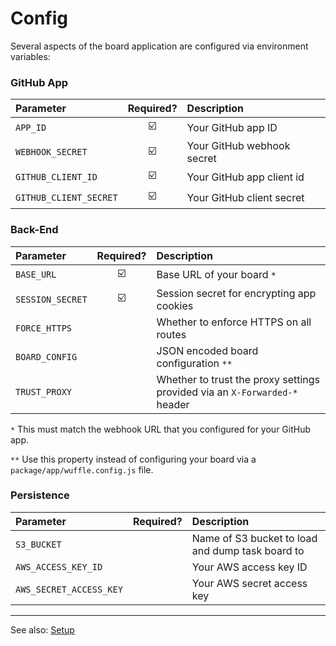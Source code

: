 # Config

Several aspects of the board application are configured via environment variables:


### GitHub App

| Parameter | Required? | Description |
| :--- | :---: |:--- |
| `APP_ID` | :ballot_box_with_check: | Your GitHub app ID |
| `WEBHOOK_SECRET` | :ballot_box_with_check: | Your GitHub webhook secret |
| `GITHUB_CLIENT_ID` | :ballot_box_with_check: | Your GitHub app client id |
| `GITHUB_CLIENT_SECRET` | :ballot_box_with_check: | Your GitHub client secret |


### Back-End

| Parameter | Required? | Description |
| :--- | :---: |:--- |
| `BASE_URL` | :ballot_box_with_check: | Base URL of your board `*` |
| `SESSION_SECRET` | :ballot_box_with_check: | Session secret for encrypting app cookies |
| `FORCE_HTTPS` | | Whether to enforce HTTPS on all routes |
| `BOARD_CONFIG` | | JSON encoded board configuration `**` |
| `TRUST_PROXY` | | Whether to trust the proxy settings provided via an `X-Forwarded-*` header |

`*` This must match the webhook URL that you configured for your GitHub app.

`**` Use this property instead of configuring your board via a `package/app/wuffle.config.js` file.


### Persistence

| Parameter | Required? | Description |
| :--- | :---: |:--- |
| `S3_BUCKET` |  | Name of S3 bucket to load and dump task board to |
| `AWS_ACCESS_KEY_ID` |  | Your AWS access key ID |
| `AWS_SECRET_ACCESS_KEY` |  | Your AWS secret access key |


---

See also: [Setup](./SETUP.md)
